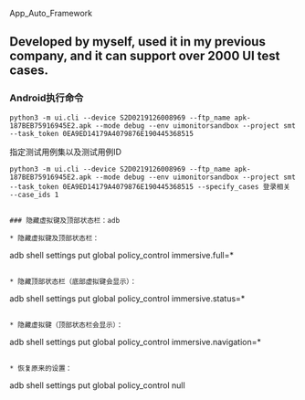 App_Auto_Framework

Developed by myself, used it in my previous company, and it can support over 2000 UI test cases.
------------------------------------


### Android执行命令

```
python3 -m ui.cli --device S2D0219126008969 --ftp_name apk-187BEB75916945E2.apk --mode debug --env uimonitorsandbox --project smt --task_token 0EA9ED14179A4079876E190445368515
```

指定测试用例集以及测试用例ID

```
python3 -m ui.cli --device S2D0219126008969 --ftp_name apk-187BEB75916945E2.apk --mode debug --env uimonitorsandbox --project smt --task_token 0EA9ED14179A4079876E190445368515 --specify_cases 登录相关 --case_ids 1
```



```

### 隐藏虚拟键及顶部状态栏：adb

* 隐藏虚拟键及顶部状态栏：

```
adb shell settings put global policy_control immersive.full=*
```

* 隐藏顶部状态栏（底部虚拟键会显示）：

```
adb shell settings put global policy_control immersive.status=*
```

* 隐藏虚拟键（顶部状态栏会显示）：

```
adb shell settings put global policy_control immersive.navigation=*
```

* 恢复原来的设置：

```
adb shell settings put global policy_control null
```
